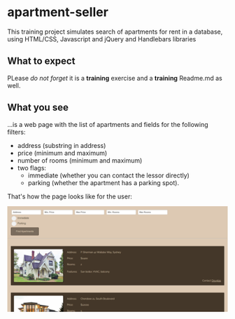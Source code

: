 # apartment-seller
This training project simulates search of apartments for rent in a database, using HTML/CSS, Javascript and jQuery and Handlebars libraries 
## What to expect
PLease *do not forget* it is a **training** exercise and a **training** Readme.md as well.
## What you see
...is a web page with the list of apartments and fields for the following filters:
* address (substring in address)
* price (minimum and maximum)
* number of rooms (minimum and maximum)
* two flags:
  * immediate (whether you can contact the lessor directly)
  * parking (whether the apartment has a parking spot). 

That's how the page looks like for the user:

![Dmitry, did you really upload the file?](assets/screenshot.png)

<!-- (https://drive.google.com/file/d/1dcWIhQOWtlXKHfaC61S0XWL3KzU35yW3/preview) -->


